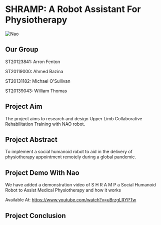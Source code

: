 
# SHRAMP: A Robot Assistant For Physiotherapy
![Nao](https://user-images.githubusercontent.com/32731620/119276191-6c28a100-bc11-11eb-92f1-78bfd851af10.png)

## Our Group
  ST20123841: Arron Fenton
  
  ST20119000: Ahmed Bazina 
  
  ST20131182: Michael O'Sullivan
  
  ST20139043: William Thomas
 
## Project Aim
The project aims to research and design Upper Limb Collaborative Rehabilitation Training with NAO robot. 


## Project Abstract
To implement a social humanoid robot to aid in the delivery of physiotherapy appointment remotely during a global pandemic.  


## Project Demo With Nao
We have added a demonstration video of S H R A M P a Social Humanoid Robot to Assist Medical Physiotherapy and how it works




Available At: https://www.youtube.com/watch?v=uBrzgLRYPTw


## Project Conclusion
  
  
